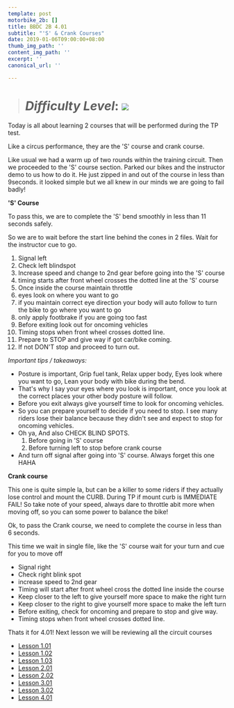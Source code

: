 ```yaml
---
template: post
motorbike_2b: []
title: BBDC 2B 4.01
subtitle: "'S' & Crank Courses"
date: 2019-01-06T09:00:00+08:00
thumb_img_path: ''
content_img_path: ''
excerpt: ''
canonical_url: ''

---
```

> # **_Difficulty Level_**: ![](/images/try-harder.png)

Today is all about learning 2 courses that will be performed during the TP test.

Like a circus performance, they are the 'S' course and crank course.

Like usual we had a warm up of two rounds within the training circuit. Then we proceeded to the 'S' course section. Parked our bikes and the instructor demo to us how to do it. He just zipped in and out of the course in less than 9seconds. it looked simple but we all knew in our minds we are going to fail badly!

**'S' Course**

To pass this, we are to complete the 'S' bend smoothly in less than 11 seconds safely.

So we are to wait before the start line behind the cones in 2 files. Wait for the instructor cue to go.

 1. Signal left
 2. Check left blindspot
 3. Increase speed and change to 2nd gear before going into the 'S' course
 4. timing starts after front wheel crosses the dotted line at the 'S' course
 5. Once inside the course maintain throttle
 6. eyes look on where you want to go
 7. if you maintain correct eye direction your body will auto follow to turn the bike to go where you want to go
 8. only apply footbrake if you are going too fast
 9. Before exiting look out for oncoming vehicles
10. Timing stops when front wheel crosses dotted line.
11. Prepare to STOP and give way if got car/bike coming.
12. If not DON'T stop and proceed to turn out.

_Important tips / takeaways:_

* Posture is important, Grip fuel tank, Relax upper body, Eyes look where you want to go, Lean your body with bike during the bend.
* That's why I say your eyes where you look is important, once you look at the correct places your other body posture will follow.
* Before you exit always give yourself time to look for oncoming vehicles.
* So you can prepare yourself to decide if you need to stop. I see many riders lose their balance because they didn't see and expect to stop for oncoming vehicles.
* Oh ya, And also CHECK BLIND SPOTS.
  1. Before going in 'S' course
  2. Before turning left to stop before crank course
* And turn off signal after going into 'S' course. Always forget this one HAHA

**Crank course**

This one is quite simple la, but can be a killer to some riders if they actually lose control and mount the CURB. During TP if mount curb is IMMEDIATE FAIL! So take note of your speed, always dare to throttle abit more when moving off, so you can some power to balance the bike!

Ok, to pass the Crank course, we need to complete the course in less than 6 seconds.

This time we wait in single file, like the 'S' course wait for your turn and cue for you to move off

* Signal right
* Check right blink spot
* increase speed to 2nd gear
* Timing will start after front wheel cross the dotted line inside the course
* Keep closer to the left to give yourself more space to make the right turn
* Keep closer to the right to give yourself more space to make the left turn
* Before exiting, check for oncoming and prepare to stop and give way.
* Timing stops when front wheel crosses dotted line.

Thats it for 4.01! Next lesson we will be reviewing all the circuit courses 

* [Lesson 1.01](https://gatsbygg.netlify.app/posts/BBDC_2B_1.01/)
* [Lesson 1.02](https://gatsbygg.netlify.app/posts/subject-1-02/)
* [Lesson 1.03](https://gatsbygg.netlify.app/posts/subject-1-03/)
* [Lesson 2.01](https://gatsbygg.netlify.app/posts/2-01/)
* [Lesson 2.02](https://gatsbygg.netlify.app/posts/2b-2-02/)
* [Lesson 3.01](https://gatsbygg.netlify.app/posts/2b-3-01/)
* [Lesson 3.02](https://gatsbygg.netlify.app/posts/2b-3-02/)
* [Lesson 4.01](https://gatsbygg.netlify.app/posts/2b-4-01/)
